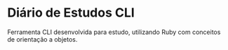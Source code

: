 # Diário de Estudos CLI

Ferramenta CLI desenvolvida para estudo, utilizando Ruby com conceitos de orientação a objetos.